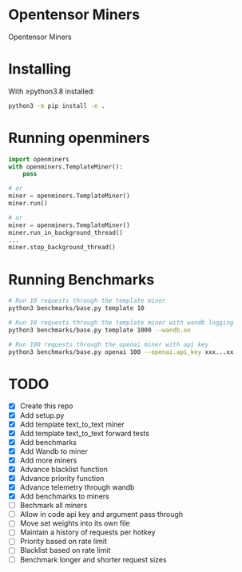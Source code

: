 # Opentensor Miners
Opentensor Miners

# Installing
With ≥python3.8 installed:
```bash
python3 -m pip install -e .
```

# Running openminers
```python
import openminers
with openminers.TemplateMiner():
    pass

# or
miner = openminers.TemplateMiner()
miner.run()

# or
miner = openminers.TemplateMiner()
miner.run_in_background_thread()
...
miner.stop_background_thread()
```

# Running Benchmarks
```bash
# Run 10 requests through the template miner
python3 benchmarks/base.py template 10

# Run 10 requests through the template miner with wandb logging
python3 benchmarks/base.py template 1000 --wandb.on 

# Run 100 requests through the openai miner with api key
python3 benchmarks/base.py openai 100 --openai.api_key xxx...xx
```

# TODO
- [x] Create this repo
- [x] Add setup.py
- [x] Add template text_to_text miner
- [x] Add template text_to_text forward tests 
- [x] Add benchmarks
- [x] Add Wandb to miner
- [x] Add more miners
- [x] Advance blacklist function
- [x] Advance priority function
- [x] Advance telemetry through wandb
- [x] Add benchmarks to miners
- [ ] Bechmark all miners
- [ ] Allow in code api key and argument pass through 
- [ ] Move set weights into its own file
- [ ] Maintain a history of requests per hotkey
- [ ] Priority based on rate limit
- [ ] Blacklist based on rate limit
- [ ] Benchmark longer and shorter request sizes
